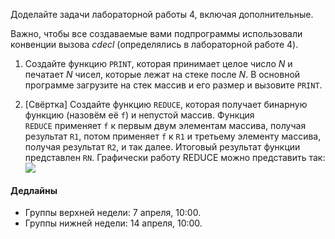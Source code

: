 [//]: <> ( assignment id: 9934 )

Доделайте задачи лабораторной работы 4, включая дополнительные.

Важно, чтобы все создаваемые вами подпрограммы использовали конвенции вызова _cdecl_ (определялись в лабораторной работе 4).

1.  Создайте функцию `PRINT`, которая принимает целое число _N_ и печатает _N_ чисел, которые лежат на стеке после _N_. В основной программе загрузите на стек массив и его размер и вызовите `PRINT`.

2.  [Свёртка] Создайте функцию `REDUCE`, которая получает бинарную функцию (назовём её `f`) и непустой массив. Функция `REDUCE` применяет `f` к первым двум элементам массива, получая результат `R1`, потом применяет `f` к `R1` и третьему элементу массива, получая результат `R2`, и так далее. Итоговый результат функции представлен `RN`. Графически работу REDUCE можно представить так:  
    ![](http://mmcs.sfedu.ru/~ulysses/Edu/CS221/pics/reduce.png)

#### Дедлайны

* Группы верхней недели: 7 апреля, 10:00.
* Группы нижней недели: 14 апреля, 10:00.
